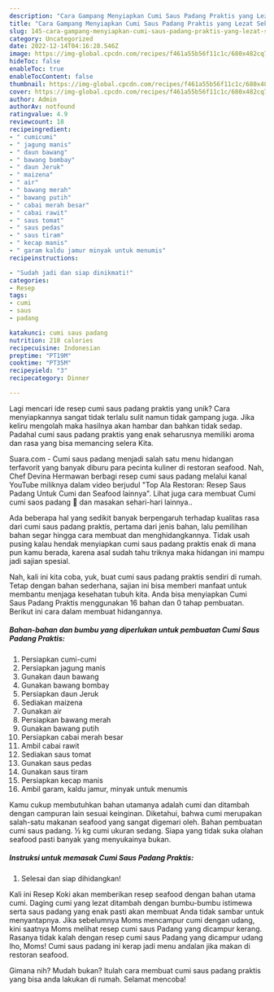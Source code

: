 ```yaml
---
description: "Cara Gampang Menyiapkan Cumi Saus Padang Praktis yang Lezat Sekali"
title: "Cara Gampang Menyiapkan Cumi Saus Padang Praktis yang Lezat Sekali"
slug: 145-cara-gampang-menyiapkan-cumi-saus-padang-praktis-yang-lezat-sekali
category: Uncategorized
date: 2022-12-14T04:16:28.546Z
image: https://img-global.cpcdn.com/recipes/f461a55b56f11c1c/680x482cq70/cumi-saus-padang-praktis-foto-resep-utama.jpg
hideToc: false
enableToc: true
enableTocContent: false
thumbnail: https://img-global.cpcdn.com/recipes/f461a55b56f11c1c/680x482cq70/cumi-saus-padang-praktis-foto-resep-utama.jpg
cover: https://img-global.cpcdn.com/recipes/f461a55b56f11c1c/680x482cq70/cumi-saus-padang-praktis-foto-resep-utama.jpg
author: Admin
authorAv: notfound
ratingvalue: 4.9
reviewcount: 18
recipeingredient:
- " cumicumi"
- " jagung manis"
- " daun bawang"
- " bawang bombay"
- " daun Jeruk"
- " maizena"
- " air"
- " bawang merah"
- " bawang putih"
- " cabai merah besar"
- " cabai rawit"
- " saus tomat"
- " saus pedas"
- " saus tiram"
- " kecap manis"
- " garam kaldu jamur minyak untuk menumis"
recipeinstructions:

- "Sudah jadi dan siap dinikmati!"
categories:
- Resep
tags:
- cumi
- saus
- padang

katakunci: cumi saus padang 
nutrition: 218 calories
recipecuisine: Indonesian
preptime: "PT19M"
cooktime: "PT35M"
recipeyield: "3"
recipecategory: Dinner

---
```





Lagi mencari ide resep cumi saus padang praktis yang unik? Cara menyiapkannya sangat tidak terlalu sulit namun tidak gampang juga. Jika keliru mengolah maka hasilnya akan hambar dan bahkan tidak sedap. Padahal cumi saus padang praktis yang enak seharusnya memiliki aroma dan rasa yang bisa memancing selera Kita.





Suara.com - Cumi saus padang menjadi salah satu menu hidangan terfavorit yang banyak diburu para pecinta kuliner di restoran seafood. Nah, Chef Devina Hermawan berbagi resep cumi saus padang melalui kanal YouTube miliknya dalam video berjudul &#34;Top Ala Restoran: Resep Saus Padang Untuk Cumi dan Seafood lainnya&#34;. Lihat juga cara membuat Cumi cumi saos padang 🦑 dan masakan sehari-hari lainnya..

Ada beberapa hal yang sedikit banyak berpengaruh terhadap kualitas rasa dari cumi saus padang praktis, pertama dari jenis bahan, lalu pemilihan bahan segar hingga cara membuat dan menghidangkannya. Tidak usah pusing kalau hendak menyiapkan cumi saus padang praktis enak di mana pun kamu berada, karena asal sudah tahu triknya maka hidangan ini mampu jadi sajian spesial.






Nah, kali ini kita coba, yuk, buat cumi saus padang praktis sendiri di rumah. Tetap dengan bahan sederhana, sajian ini bisa memberi manfaat untuk membantu menjaga kesehatan tubuh kita. Anda bisa menyiapkan Cumi Saus Padang Praktis menggunakan 16 bahan dan 0 tahap pembuatan. Berikut ini cara dalam membuat hidangannya.

<!--inarticleads1-->

##### Bahan-bahan dan bumbu yang diperlukan untuk pembuatan Cumi Saus Padang Praktis:

1. Persiapkan  cumi-cumi
1. Persiapkan  jagung manis
1. Gunakan  daun bawang
1. Gunakan  bawang bombay
1. Persiapkan  daun Jeruk
1. Sediakan  maizena
1. Gunakan  air
1. Persiapkan  bawang merah
1. Gunakan  bawang putih
1. Persiapkan  cabai merah besar
1. Ambil  cabai rawit
1. Sediakan  saus tomat
1. Gunakan  saus pedas
1. Gunakan  saus tiram
1. Persiapkan  kecap manis
1. Ambil  garam, kaldu jamur, minyak untuk menumis


Kamu cukup membutuhkan bahan utamanya adalah cumi dan ditambah dengan campuran lain sesuai keinginan. Diketahui, bahwa cumi merupakan salah-satu makanan seafood yang sangat digemari oleh. Bahan pembuatan cumi saus padang. ½ kg cumi ukuran sedang. Siapa yang tidak suka olahan seafood pasti banyak yang menyukainya bukan. 

<!--inarticleads2-->

##### Instruksi untuk memasak Cumi Saus Padang Praktis:


1. Selesai dan siap dihidangkan!

Kali ini Resep Koki akan memberikan resep seafood dengan bahan utama cumi. Daging cumi yang lezat ditambah dengan bumbu-bumbu istimewa serta saus padang yang enak pasti akan membuat Anda tidak sambar untuk menyantapnya. Jika sebelumnya Moms mencampur cumi dengan udang, kini saatnya Moms melihat resep cumi saus Padang yang dicampur kerang. Rasanya tidak kalah dengan resep cumi saus Padang yang dicampur udang lho, Moms! Cumi saus padang ini kerap jadi menu andalan jika makan di restoran seafood. 

Gimana nih? Mudah bukan? Itulah cara membuat cumi saus padang praktis yang bisa anda lakukan di rumah. Selamat mencoba!
